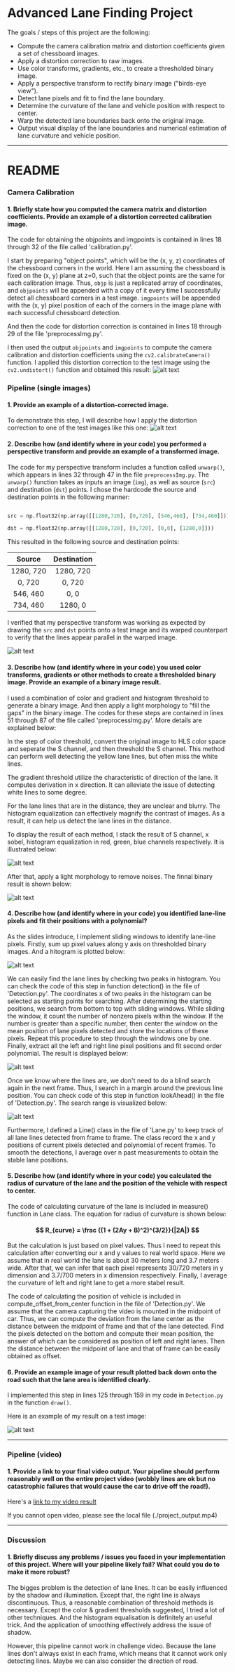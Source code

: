 # **Advanced Lane Finding Project**

The goals / steps of this project are the following:

* Compute the camera calibration matrix and distortion coefficients given a set of chessboard images.
* Apply a distortion correction to raw images.
* Use color transforms, gradients, etc., to create a thresholded binary image.
* Apply a perspective transform to rectify binary image ("birds-eye view").
* Detect lane pixels and fit to find the lane boundary.
* Determine the curvature of the lane and vehicle position with respect to center.
* Warp the detected lane boundaries back onto the original image.
* Output visual display of the lane boundaries and numerical estimation of lane curvature and vehicle position.

[//]: # (Image References)

[image1]: ./output_images/undistort_output.png "Undistorted"
[image2]: ./output_images/test1_undistort.jpg "Road Transformed"
[image3]: ./output_images/color_binary.jpg "Thresholded Binary Example"
[image4]: ./output_images/combined_binary.jpg "Binary Example"
[image5]: ./output_images/warped.jpg "Warp Example"
[image6]: ./output_images/color_fit_lane.jpg "Fit Visual"
[image7]: ./output_images/histogram.jpg "histogram"
[image8]: ./output_images/lookAhead.jpg "look ahead"
[image9]: ./output_images/testpy.jpg "result"
[video1]: ./project_output.mp4 "Video"

---

# **README**


### **Camera Calibration**

#### 1. Briefly state how you computed the camera matrix and distortion coefficients. Provide an example of a distortion corrected calibration image.

The code for obtaining the objpoints and imgpoints is contained in lines 18 through 32 of the file called 'calibration.py'.

I start by preparing "object points", which will be the (x, y, z) coordinates of the chessboard corners in the world. Here I am assuming the chessboard is fixed on the (x, y) plane at z=0, such that the object points are the same for each calibration image.  Thus, `objp` is just a replicated array of coordinates, and `objpoints` will be appended with a copy of it every time I successfully detect all chessboard corners in a test image.  `imgpoints` will be appended with the (x, y) pixel position of each of the corners in the image plane with each successful chessboard detection.  

And then the code for distortion correction is contained in lines 18 through 29 of the file 'preprocessImg.py'. 

I then used the output `objpoints` and `imgpoints` to compute the camera calibration and distortion coefficients using the `cv2.calibrateCamera()` function.  I applied this distortion correction to the test image using the `cv2.undistort()` function and obtained this result: 
![alt text][image1]

### **Pipeline (single images)**

#### 1. Provide an example of a distortion-corrected image.

To demonstrate this step, I will describe how I apply the distortion correction to one of the test images like this one:
![alt text][image2]

#### 2. Describe how (and identify where in your code) you performed a perspective transform and provide an example of a transformed image.

The code for my perspective transform includes a function called `unwarp()`, which appears in lines 32 through 47 in the file `preprocessImg.py`.  The `unwarp()` function takes as inputs an image (`img`), as well as source (`src`) and destination (`dst`) points.  I chose the hardcode the source and destination points in the following manner:

```python

src = np.float32(np.array([[1280,720], [0,720], [546,460], [734,460]]))

dst = np.float32(np.array([[1280,720], [0,720], [0,0], [1280,0]]))
```

This resulted in the following source and destination points:

| Source        | Destination   | 
|:-------------:|:-------------:| 
| 1280, 720     | 1280, 720     | 
|    0, 720     |    0, 720     |
|  546, 460     |    0, 0       |
|  734, 460     | 1280, 0       |

I verified that my perspective transform was working as expected by drawing the `src` and `dst` points onto a test image and its warped counterpart to verify that the lines appear parallel in the warped image.

![alt text][image5]


#### 3. Describe how (and identify where in your code) you used color transforms, gradients or other methods to create a thresholded binary image.  Provide an example of a binary image result.

I used a combination of color and gradient and histogram threshold to generate a binary image. And then apply a light morphology to "fill the gaps" in the binary image. The codes for these steps are contained in lines 51 through 87 of the file called 'preprocessImg.py'. More details are explained below:

In the step of color threshold, convert the original image to HLS color space and seperate the S channel, and then threshold the S channel. This method can perform well detecting the yellow lane lines, but often miss the white lines. 

The gradient threshold utilize the characteristic of direction of the lane. It computes derivation in x direction. It can alleviate the issue of detecting white lines to some degree. 

For the lane lines that are in the distance, they are unclear and blurry. The histogram equalization can effectively magnify the contrast of images. As a result, it can help us detect the lane lines in the distance. 

To display the result of each method, I stack the result of S channel, x sobel, histogram equalization in red, green, blue channels respectively. It is illustrated below:

![alt text][image3]

After that, apply a light morphology to remove noises. The finnal binary result is shown below:

![alt text][image4]

#### 4. Describe how (and identify where in your code) you identified lane-line pixels and fit their positions with a polynomial?

As the slides introduce, I implement sliding windows to identify lane-line pixels. Firstly, sum up pixel values along y axis on thresholded binary images. And a hitogram is plotted below:

  ![alt text][image7]

We can easily find the lane lines by checking two peaks in histogram. You can check the code of this step in function detection() in the file of 'Detection.py'. The coordinates x of two peaks in the histogram can be selected as starting points for searching. After determining the starting positions, we search from bottom to top with sliding windows. While sliding the window, it count the number of nonzero pixels within the window. If the number is greater than a specific number, then center the window on the mean position of lane pixels detected and store the locations of  these pixels. Repeat this procedure to step through the windows one by one. Finally, extract all the left and right line pixel positions and fit second order polynomial. The result is displayed below:

   ![alt text][image6]

Once we know where the lines are, we don't need to do a blind search again in the next frame. Thus, I search in a margin around the previous line position. You can check code of this step in function lookAhead() in the file of 'Detection.py'. The search range is visualized below:

   ![alt text][image8]

Furthermore, I defined a Line() class in the file of 'Lane.py' to keep track of all lane lines detected from frame to frame. The class record the x and y positions of current pixels detected and polynomial of recent frames. To smooth the detections, I average over n past measurements to obtain the stable lane positions. 

#### 5. Describe how (and identify where in your code) you calculated the radius of curvature of the lane and the position of the vehicle with respect to center.

The code of calculating curvature of the lane is included in measure() function in Lane class. The equation for radius of curvature is shown below:
#### **$$ R_{curve} = \frac {(1 + (2Ay + B)^2)^{3/2}}{|2A|} $$**
But the calculation is just based on pixel values. Thus I need to repeat this calculation after converting our x and y values to real world space. Here we assume that in real world the lane is about 30 meters long and 3.7 meters wide. After that, we can infer that each pixel represents 30/720 meters in y dimension and 3.7/700 meters in x dimension respectively. Finally, I average the curvature of left and right lane to get a more stabel result. 

The code of calculating the position of vehicle is included in compute_offset_from_center function in the file of 'Detection.py'. We assume that the camera capturing the video is mounted in the midpoint of car. Thus, we can compute the deviation from the lane center as the distance between the midpoint of frame and that of the lane detected. Find the pixels detected on the bottom and compute their mean position, the answer of which can be considered as position of left and right lanes. Then the distance between the midpoint of lane and that of frame can be easily obtained as offset. 

#### 6. Provide an example image of your result plotted back down onto the road such that the lane area is identified clearly.

I implemented this step in lines 125 through 159 in my code in `Detection.py` in the function `draw()`.  

Here is an example of my result on a test image:

![alt text][image9]

---

### **Pipeline (video)**

#### 1. Provide a link to your final video output.  Your pipeline should perform reasonably well on the entire project video (wobbly lines are ok but no catastrophic failures that would cause the car to drive off the road!).

Here's a [link to my video result](./project_output.mp4)

If you cannot open video, please see the local file (./project_output.mp4)

---

### **Discussion**

#### 1. Briefly discuss any problems / issues you faced in your implementation of this project.  Where will your pipeline likely fail?  What could you do to make it more robust?

The bigges problem is the detection of lane lines. It can be easily influenced by the shadow and illumination. Except that, the right line is always discontinuous. Thus, a reasonable combination of threshold methods is necessary. Except the color & gradient thresholds suggested, I tried a lot of other techniques. And the histogram equalisation is definitely an useful trick. And the application of smoothing effectively address the issue of shadow. 

However, this pipeline cannot work in challenge video. Because the lane lines don't always exist in each frame, which means that it cannot work only detecting lines. Maybe we can also consider the direction of road. 
